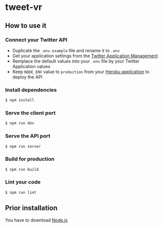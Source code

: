 # tweet-vr

## How to use it

### Connect your Twitter API

- Duplicate the `.env.example` file and rename it to `.env`
- Get your application settings from the [Twitter Application Management](https://apps.twitter.com/)
- Remplace the default values into your `.env` file by your Twitter Application values
- Keep `NODE_ENV` value to `production` from your [Heroku application](heroku.com) to deploy the API

### Install dependencies

```bash
$ npm install
```

### Serve the client port

```bash
$ npm run dev
```


### Serve the API port

```bash
$ npm run server
```

### Build for production

```bash
$ npm run build
```

### Lint your code

```bash
$ npm run lint
```

## Prior installation

You have to download [Node.js](https://nodejs.org/en/download/)

